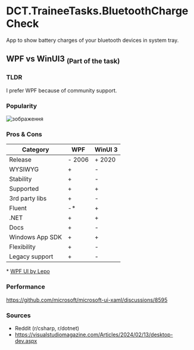# DCT.TraineeTasks.BluetoothChargeCheck
App to show battery charges of your bluetooth devices in system tray.

## WPF vs WinUI3 <sub>(Part of the task)</sub>
### TLDR
I prefer WPF because of community support.
### Popularity
![зображення](https://github.com/WhatTheTea/DCT.TraineeTasks.BluetoothChargeCheck/assets/78686227/436187bf-e9ba-4261-8de5-7f891ff26cc5)

### Pros & Cons
|Category|WPF|WinUI 3|
--- | --- | --- |
|Release | - 2006 | + 2020 |
|WYSIWYG | + | - |
|Stability | + | - |
|Supported | + | + |
|3rd party libs | + | - |
|Fluent | -* | + |
|.NET | + | + |
|Docs | + | - |
|Windows App SDK | + | + |
|Flexibility | + | - |
|Legacy support | + | - |

\* [WPF UI by Lepo](https://wpfui.lepo.co/)
### Performance
https://github.com/microsoft/microsoft-ui-xaml/discussions/8595

### Sources
- Reddit (r/csharp, r/dotnet)
- https://visualstudiomagazine.com/Articles/2024/02/13/desktop-dev.aspx
